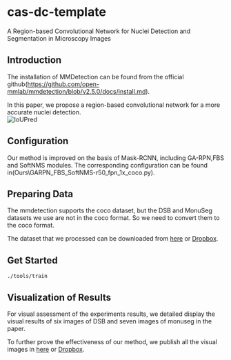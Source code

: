 # cas-dc-template
A Region-based Convolutional Network for Nuclei Detection and Segmentation in Microscopy Images
## Introduction
The installation of MMDetection can be found from the official github(https://github.com/open-mmlab/mmdetection/blob/v2.5.0/docs/install.md).<br>

In this paper, we propose a region-based convolutional network for a more accurate nuclei detection. <br>
![IoUPred](https://user-images.githubusercontent.com/54254748/131081566-2644b250-ddaa-4b47-a506-7b2a71315122.png)

## Configuration
Our method is improved on the basis of Mask-RCNN, including GA-RPN,FBS and SoftNMS modules. The corresponding configuration can be found in(Ours\GARPN_FBS_SoftNMS-r50_fpn_1x_coco.py).

## Preparing Data
The mmdetection supports the coco dataset, but the DSB and MonuSeg datasets we use are not in the coco format. So we need to convert them to the coco format.<br>

The dataset that we processed can be downloaded from [here](https://drive.google.com/drive/folders/19SRU1PyKoz-kdOzh-WBktCz3P6QjWvbo) or [Dropbox](https://www.dropbox.com/sh/vcm8s3vtglhjbv5/AACmzwwTOIIYn2nVg2bLNZ_9a?dl=0).

## Get Started
```
./tools/train 
```

## Visualization of Results
For visual assessment of the experiments results, we detailed display the visual results of six images of DSB and seven images of monuseg in the paper.

To further prove the effectiveness of our method, we publish all the visual images in [here](https://drive.google.com/drive/folders/1fG1nQVqxlANfUNfIZMM1T6wf71uxgImn) or [Dropbox](https://www.dropbox.com/sh/0hsga3f3kamgn65/AACZcDlC5jKlAqA79An5eCOGa?dl=0).

